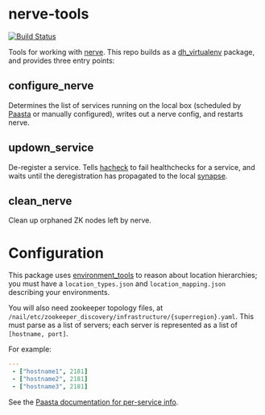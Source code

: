 nerve-tools
===========
[![Build Status](https://travis-ci.org/Yelp/nerve-tools.svg?branch=master)](https://travis-ci.org/Yelp/nerve-tools)

Tools for working with [nerve](https://github.com/airbnb/nerve).
This repo builds as a [dh_virtualenv](https://github.com/spotify/dh_virtualenv) package, and provides three entry points:

configure_nerve
---------------

Determines the list of services running on the local box (scheduled by [Paasta](https://github.com/Yelp/paasta) or manually configured), writes out a nerve config, and restarts nerve.

updown_service
--------------

De-register a service.
Tells [hacheck](https://github.com/uber/hacheck) to fail healthchecks for a service,
and waits until the deregistration has propagated to the local [synapse](https://github.com/airbnb/synapse).

clean_nerve
-----------

Clean up orphaned ZK nodes left by nerve.


Configuration
=============

This package uses [environment_tools](https://github.com/yelp/environment_tools) to reason about location hierarchies;
you must have a `location_types.json` and `location_mapping.json` describing your environments.

You will also need zookeeper topology files, at `/nail/etc/zookeeper_discovery/infrastructure/{superregion}.yaml`.
This must parse as a list of servers; each server is represented as a list of `[hostname, port]`.

For example:
```yaml
---
 - ["hostname1", 2181]
 - ["hostname2", 2181]
 - ["hostname3", 2181]
```

See the [Paasta documentation for per-service info](http://paasta.readthedocs.org/en/latest/yelpsoa_configs.html#smartstack-yaml).
